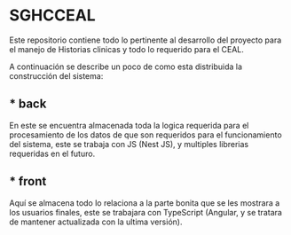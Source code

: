 # SGHCCEAL
Este repositorio contiene todo lo pertinente al desarrollo del proyecto para el manejo de Historias clinicas y todo lo requerido para el CEAL.

A continuación se describe un poco de como esta distribuida la construcción del sistema:

## * back
En este se encuentra almacenada toda la logica requerida para el procesamiento de los datos de que son requeridos para el funcionamiento del sistema, este se trabaja con JS (Nest JS), y multiples librerias requeridas en el futuro.

## * front
Aquí se almacena todo lo relaciona a la parte bonita que se les mostrara a los usuarios finales, este se trabajara con TypeScript (Angular, y se tratara de mantener actualizada con la ultima versión).
